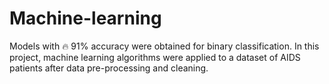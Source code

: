 # Machine-learning

Models with 🔥 91% accuracy were obtained for binary classification.
In this project, machine learning algorithms were applied to a dataset of AIDS patients after data pre-processing and cleaning. 
